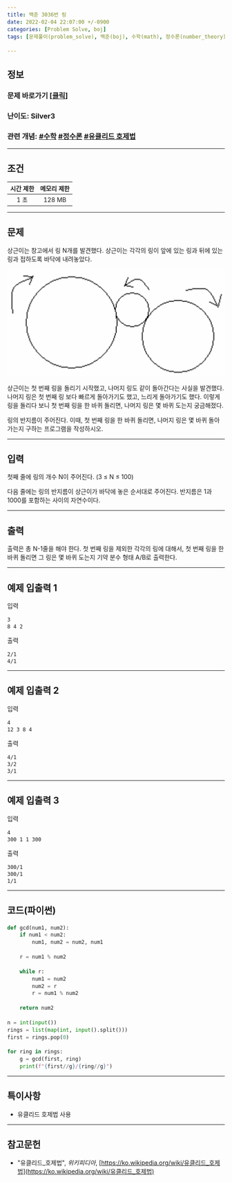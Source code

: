 ```yaml
---
title: 백준 3036번 링
date: 2022-02-04 22:07:00 +/-0900
categories: [Problem Solve, boj]
tags: [문제풀이(problem_solve), 백준(boj), 수학(math), 정수론(number_theory), 유클리드 호제법(euclidean_algorithm)]

---
```

## 정보
### 문제 바로가기 [[클릭](https://www.acmicpc.net/problem/3036)]
### 난이도: Silver3
### 관련 개념: [#수학](https://www.acmicpc.net/problemset?sort=ac_desc&algo=124) [#정수론](https://www.acmicpc.net/problemset?sort=ac_desc&algo=95) [#유클리드 호제법](https://www.acmicpc.net/problemset?sort=ac_desc&algo=26)

---
## 조건

시간 제한|메모리 제한
:---:|:---:
1 초|128 MB

---
## 문제
상근이는 창고에서 링 N개를 발견했다. 상근이는 각각의 링이 앞에 있는 링과 뒤에 있는 링과 접하도록 바닥에 내려놓았다. 

![링이미지](/assets/img/problem_solve/0016/0016_problem.png)

상근이는 첫 번째 링을 돌리기 시작했고, 나머지 링도 같이 돌아간다는 사실을 발견했다. 나머지 링은 첫 번째 링 보다 빠르게 돌아가기도 했고, 느리게 돌아가기도 했다. 이렇게 링을 돌리다 보니 첫 번째 링을 한 바퀴 돌리면, 나머지 링은 몇 바퀴 도는지 궁금해졌다.

링의 반지름이 주어진다. 이때, 첫 번째 링을 한 바퀴 돌리면, 나머지 링은 몇 바퀴 돌아가는지 구하는 프로그램을 작성하시오.

---
## 입력
첫째 줄에 링의 개수 N이 주어진다. (3 ≤ N ≤ 100)

다음 줄에는 링의 반지름이 상근이가 바닥에 놓은 순서대로 주어진다. 반지름은 1과 1000를 포함하는 사이의 자연수이다.

---
## 출력
출력은 총 N-1줄을 해야 한다. 첫 번째 링을 제외한 각각의 링에 대해서, 첫 번째 링을 한 바퀴 돌리면 그 링은 몇 바퀴 도는지 기약 분수 형태 A/B로 출력한다.

---
## 예제 입출력 1
입력
```
3
8 4 2
```

출력
```
2/1
4/1
```

---
## 예제 입출력 2
입력
```
4
12 3 8 4
```

출력
```
4/1
3/2
3/1
```

---
## 예제 입출력 3
입력
```
4
300 1 1 300
```

출력
```
300/1
300/1
1/1
```

---
## 코드(파이썬)
```python
def gcd(num1, num2):
    if num1 < num2:
        num1, num2 = num2, num1
        
    r = num1 % num2
    
    while r:
        num1 = num2
        num2 = r
        r = num1 % num2
        
    return num2
    
n = int(input())
rings = list(map(int, input().split()))
first = rings.pop(0)

for ring in rings:
    g = gcd(first, ring)
    print(f"{first//g}/{ring//g}")

```

---
## 특이사항
- 유클리드 호제법 사용

---
## 참고문헌
- "유클리드_호제법", *위키피디아*, [https://ko.wikipedia.org/wiki/유클리드_호제법](https://ko.wikipedia.org/wiki/유클리드_호제법)
